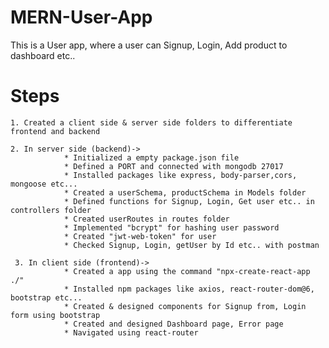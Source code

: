 # MERN-User-App
This is a User app, where a user can Signup, Login, Add product to dashboard etc.. 
# Steps
    1. Created a client side & server side folders to differentiate frontend and backend
    
    2. In server side (backend)-> 
                * Initialized a empty package.json file
                * Defined a PORT and connected with mongodb 27017
                * Installed packages like express, body-parser,cors, mongoose etc...
                * Created a userSchema, productSchema in Models folder
                * Defined functions for Signup, Login, Get user etc.. in controllers folder
                * Created userRoutes in routes folder
                * Implemented "bcrypt" for hashing user password
                * Created "jwt-web-token" for user
                * Checked Signup, Login, getUser by Id etc.. with postman
                
     3. In client side (frontend)->
                * Created a app using the command "npx-create-react-app ./"
                * Installed npm packages like axios, react-router-dom@6, bootstrap etc...
                * Created & designed components for Signup from, Login form using bootstrap
                * Created and designed Dashboard page, Error page 
                * Navigated using react-router
                
                

